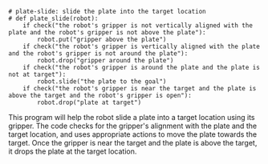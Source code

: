 ```
# plate-slide: slide the plate into the target location
# def plate_slide(robot):
    if check("the robot's gripper is not vertically aligned with the plate and the robot's gripper is not above the plate"):
        robot.put("gripper above the plate")
    if check("the robot's gripper is vertically aligned with the plate and the robot's gripper is not around the plate"):
        robot.drop("gripper around the plate")
    if check("the robot's gripper is around the plate and the plate is not at target"):
        robot.slide("the plate to the goal")
    if check("the robot's gripper is near the target and the plate is above the target and the robot's gripper is open"):
        robot.drop("plate at target")
``` 

This program will help the robot slide a plate into a target location using its gripper. The code checks for the gripper's alignment with the plate and the target location, and uses appropriate actions to move the plate towards the target. Once the gripper is near the target and the plate is above the target, it drops the plate at the target location.